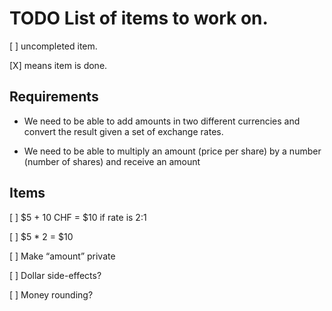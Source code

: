 # TODO List of items to work on.

[ ] uncompleted item.

[X] means item is done.

## Requirements

* We need to be able to add amounts in two different currencies and convert
the result given a set of exchange rates. 

* We need to be able to multiply an amount (price per share) by a number
(number of shares) and receive an amount

## Items

[ ] $5 + 10 CHF = $10 if rate is 2:1

[ ] $5 * 2 = $10

[ ] Make “amount” private

[ ] Dollar side-effects?

[ ] Money rounding?
